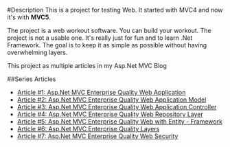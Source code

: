 #Description
This is a project for testing Web. It started with MVC4 and now it's with **MVC5**.

The project is a web workout software. You can build your workout. The project is not a usable one. It's really just for fun and to learn .Net Framework. The goal is to keep it as simple as possible without having overwhelming layers.

This project as multiple articles in my Asp.Net MVC Blog

##Series Articles
- [Article #1: Asp.Net MVC Enterprise Quality Web Application](http://patrickdesjardins.com/blog/enterprise-asp-net-part-1-mvc-the-planification)
- [Article #2: Asp.Net MVC Enterprise Quality Web Application Model](http://patrickdesjardins.com/blog/enterprise-asp-net-mvc-part-2-building-the-model)
- [Article #3: Asp.Net MVC Enterprise Quality Web Application Controller](http://patrickdesjardins.com/blog/enterprise-asp-net-mvc-part-3-controller)
- [Article #4: Asp.Net MVC Enterprise Quality Web Repository Layer](http://patrickdesjardins.com/blog/enterprise-asp-net-mvc-part-4-repository)
- [Article #5: Asp.Net MVC Enterprise Quality Web with Entity - Framework](http://patrickdesjardins.com/blog/enterprise-asp-net-mvc-part-5-database-context-and-impersonate-data)
- [Article #6: Asp.Net MVC Enterprise Quality Layers](http://patrickdesjardins.com/blog/enterprise-asp-net-mvc-part-6-the-three-layers-of-validation)
- [Article #7: Asp.Net MVC Enterprise Quality Web Security](http://patrickdesjardins.com/blog/enterprise-asp-net-mvc-part-7-securing-action-with-role-authorization)